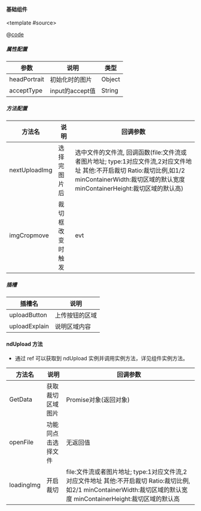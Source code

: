 #### 基础组件

<common-code-format>

  <template #source>
    <PC-ndUpload-ndUpload> </PC-ndUpload-ndUpload>
  </template>

  @[code](../.vuepress/components/PC/ndUpload/ndUpload.vue)

</common-code-format>

##### 属性配置
| 参数                      | 说明          |    类型    |
| --------------------------- | ------------- | ------------ |
| headPortrait     |  初始化时的图片  |   Object   |
| acceptType    |  input的accept值  |   String   |


##### 方法配置

| 方法名                      | 说明          |   回调参数     |
| --------------------------- | ------------- | ------------ |
| nextUploadImg     |  选择完图片后  |   选中文件的文件流, 回调函数(file:文件流或者图片地址;  type:1对应文件流,2对应文件地址   其他:不开启裁切    Ratio:裁切比例,如1/2     minContainerWidth:裁切区域的默认宽度     minContainerHeight:裁切区域的默认高)   |
| imgCropmove    |  裁切框改变时触发  |   evt   |

##### 插槽
| 插槽名                      | 说明          |
| --------------------------- | ------------- |
| uploadButton     |  上传按钮的区域  |
| uploadExplain    |  说明区域内容  |


#### ndUpload 方法
- 通过 ref 可以获取到 ndUpload 实例并调用实例方法，详见组件实例方法。

| 方法名     | 说明                                     | 回调参数            |
| ---------- | ---------------------------------------- | ------------------- |
| GetData          | 获取裁切区域图片 |       Promise对象(返回对象)       |
| openFile          | 功能同点击选择文件 |       无返回值       |
| loadingImg          | 开启裁切 |       file:文件流或者图片地址;  type:1对应文件流,2对应文件地址   其他:不开启裁切    Ratio:裁切比例,如2/1     minContainerWidth:裁切区域的默认宽度     minContainerHeight:裁切区域的默认高       |
